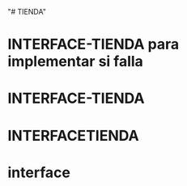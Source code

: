 "# TIENDA" 
# INTERFACE-TIENDA para implementar si falla
# INTERFACE-TIENDA
# INTERFACETIENDA
# interface
